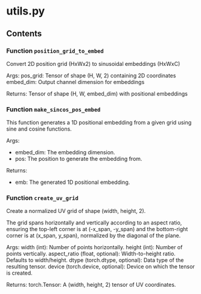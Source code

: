 # utils.py

## Contents

### Function `position_grid_to_embed`

Convert 2D position grid (HxWx2) to sinusoidal embeddings (HxWxC)

Args:
    pos_grid: Tensor of shape (H, W, 2) containing 2D coordinates
    embed_dim: Output channel dimension for embeddings

Returns:
    Tensor of shape (H, W, embed_dim) with positional embeddings

### Function `make_sincos_pos_embed`

This function generates a 1D positional embedding from a given grid using sine and cosine functions.

Args:
- embed_dim: The embedding dimension.
- pos: The position to generate the embedding from.

Returns:
- emb: The generated 1D positional embedding.

### Function `create_uv_grid`

Create a normalized UV grid of shape (width, height, 2).

The grid spans horizontally and vertically according to an aspect ratio,
ensuring the top-left corner is at (-x_span, -y_span) and the bottom-right
corner is at (x_span, y_span), normalized by the diagonal of the plane.

Args:
    width (int): Number of points horizontally.
    height (int): Number of points vertically.
    aspect_ratio (float, optional): Width-to-height ratio. Defaults to width/height.
    dtype (torch.dtype, optional): Data type of the resulting tensor.
    device (torch.device, optional): Device on which the tensor is created.

Returns:
    torch.Tensor: A (width, height, 2) tensor of UV coordinates.